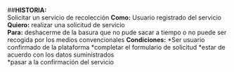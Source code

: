 ##**HISTORIA:**  
Solicitar un servicio de recolección
**Como:** Usuario registrado del servicio  
**Quiero:** realizar una solicitud de servicio  
**Para:** deshacerme de la basura que no pude sacar a tiempo o no puede ser recogida por los medios convencionales
**Condiciones:** 
*Ser usuario confirmado de la plataforma
*completar el formulario de solicitud 
*estar de acuerdo con los datos suministrados  
*pasar a la confirmación del servicio